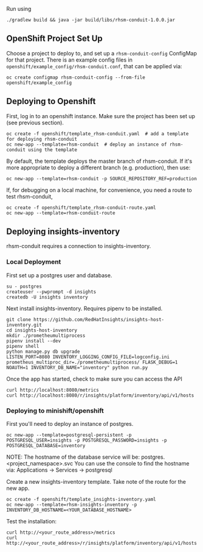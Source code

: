 Run using

```
./gradlew build && java -jar build/libs/rhsm-conduit-1.0.0.jar
```

## OpenShift Project Set Up

Choose a project to deploy to, and set up a `rhsm-conduit-config` ConfigMap for that project.
There is an example config files in `openshift/example_config/rhsm-conduit.conf`, that can be applied via:

```
oc create configmap rhsm-conduit-config --from-file openshift/example_config
```

## Deploying to Openshift

First, log in to an openshift instance. Make sure the project has been set up (see previous section).

```
oc create -f openshift/template_rhsm-conduit.yaml  # add a template for deploying rhsm-conduit
oc new-app --template=rhsm-conduit  # deploy an instance of rhsm-conduit using the template
```

By default, the template deploys the master branch of rhsm-conduit. If it's more appropriate to deploy a different branch (e.g. production), then use:

```
oc new-app --template=rhsm-conduit -p SOURCE_REPOSITORY_REF=production
```

If, for debugging on a local machine, for convenience, you need a route to test rhsm-conduit,

```
oc create -f openshift/template_rhsm-conduit-route.yaml
oc new-app --template=rhsm-conduit-route
```

## Deploying insights-inventory

rhsm-conduit requires a connection to insights-inventory.

### Local Deployment

First set up a postgres user and database.
```
su - postgres
createuser --pwprompt -d insights
createdb -U insights inventory
```

Next install insights-inventory. Requires pipenv to be installed.

```
git clone https://github.com/RedHatInsights/insights-host-inventory.git
cd insights-host-inventory
mkdir ./prometheumultiprocess
pipenv install --dev
pipenv shell
python manage.py db upgrade
LISTEN_PORT=8080 INVENTORY_LOGGING_CONFIG_FILE=logconfig.ini prometheus_multiproc_dir=./prometheumultiprocess/ FLASK_DEBUG=1 NOAUTH=1 INVENTORY_DB_NAME="inventory" python run.py
```

Once the app has started, check to make sure you can access the API
```
curl http://localhost:8080/metrics
curl http://localhost:8080/r/insights/platform/inventory/api/v1/hosts
```


### Deploying to minishift/openshift

First you'll need to deploy an instance of postgres.
```
oc new-app --template=postgresql-persistent -p POSTGRESQL_USER=insights -p POSTGRESQL_PASSWORD=insights -p POSTGRESQL_DATABASE=inventory
```

NOTE: The hostname of the database service will be: postgres.<project_namespace>.svc
      You can use the console to find the hostname via: Applications ->  Services -> postgresql

Create a new insights-inventory template. Take note of the route for the new app.

```
oc create -f openshift/template_insights-inventory.yaml
oc new-app --template=rhsm-insights-inventory -p INVENTORY_DB_HOSTNAME=<YOUR_DATABASE_HOSTNAME>
```

Test the installation:
```
curl http://<your_route_address>/metrics
curl http://<your_route_address>/r/insights/platform/inventory/api/v1/hosts
```
